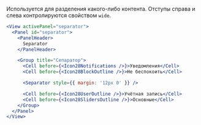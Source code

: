 Используется для разделения какого-либо контента. Отступы справа и слева контролируются свойством `wide`.

```jsx
<View activePanel="separator">
  <Panel id="separator">
    <PanelHeader>
      Separator
    </PanelHeader>

    <Group title="Сепаратор">
      <Cell before={<Icon28Notifications />}>Уведомления</Cell>
      <Cell before={<Icon28BlockOutline />}>Не беспокоить</Cell>

      <Separator style={{ margin: '12px 0' }} />

      <Cell before={<Icon28UserOutline />}>Учётная запись</Cell>
      <Cell before={<Icon28SlidersOutline />}>Основные</Cell>
    </Group>
  </Panel>
</View>
```
